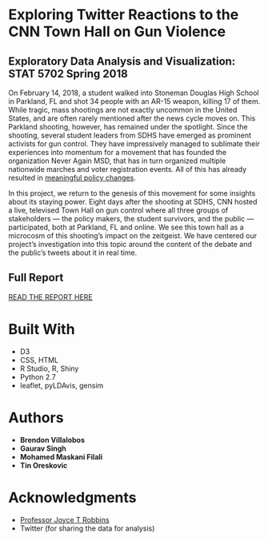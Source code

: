 # Exploring Twitter Reactions to the CNN Town Hall on Gun Violence
## Exploratory Data Analysis and Visualization: STAT 5702 Spring 2018

On February 14, 2018, a student walked into Stoneman Douglas High School in Parkland, FL and shot 34 people with an AR-15 weapon, killing 17 of them. While tragic, mass shootings are not exactly uncommon in the United States, and are often rarely mentioned after the news cycle moves on. This Parkland shooting, however, has remained under the spotlight. Since the shooting, several student leaders from SDHS have emerged as prominent activists for gun control. They have impressively managed to sublimate their experiences into momentum for a movement that has founded the organization Never Again MSD, that has in turn organized multiple nationwide marches and voter registration events. All of this has already resulted in [meaningful policy changes](https://fivethirtyeight.com/features/gun-policy-is-already-changing-in-the-wake-of-parkland/). 

In this project, we return to the genesis of this movement for some insights about its staying power. Eight days after the shooting at SDHS, CNN hosted a live, televised Town Hall on gun control where all three groups of stakeholders — the policy makers, the student survivors, and the public — participated, both at Parkland, FL and online. We see this town hall as a microcosm of this shooting’s impact on the zeitgeist. We have centered our project’s investigation into this topic around the content of the debate and the public’s tweets about it in real time.

## Full Report
[READ THE REPORT HERE](http://www.columbia.edu/~bkv2103/final.html)

# Built With
* D3
* CSS, HTML
* R Studio, R, Shiny
* Python 2.7
* leaflet, pyLDAvis, gensim

# Authors

* **Brendon Villalobos**
* **Gaurav Singh**
* **Mohamed Maskani Filali**
* **Tin Oreskovic**

# Acknowledgments

* [Professor Joyce T Robbins](http://www.joyce-robbins.com/)
* Twitter (for sharing the data for analysis)
